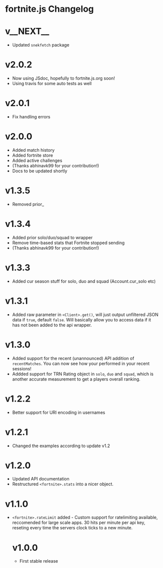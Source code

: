 # fortnite.js Changelog

# v__NEXT__
 - Updated `snekfetch` package

# v2.0.2
 - Now using JSdoc, hopefully to fortnite.js.org soon!
 - Using travis for some auto tests as well

# v2.0.1
 - Fix handling errors

# v2.0.0
 - Added match history
 - Added fortnite store
 - Added active challenges
 - (Thanks abhinavk99 for your contribution!)
 - Docs to be updated shortly

# v1.3.5
 - Removed prior_

# v1.3.4
 - Added prior solo/duo/squad to wrapper
 - Remove time-based stats that Fortnite stopped sending
 - (Thanks abhinavk99 for your contribution!)

# v1.3.3
- Added cur season stuff for solo, duo and squad (Account.cur_solo etc)

# v1.3.1
- Added raw parameter in `<Client>.get()`, will just output unfiltered JSON data if `true`, default `false`. Will basically allow you to access data if it has not been added to the api wrapper.

# v1.3.0
- Added support for the recent (unannounced) API addition of `recentMatches`. You can now see how your performed in your recent sessions!
- Addded support for TRN Rating object in `solo`, `duo` and `squad`, which is another accurate measurement to get a players overall ranking.

# v1.2.2
 - Better support for URI encoding in usernames

# v1.2.1
 - Changed the examples according to update v1.2

# v1.2.0
 - Updated API documentation
 - Restructured `<fortnite>.stats` into a nicer object.

# v1.1.0
 - `<fortnite>.rateLimit` <Object> added - Custom support for ratelimiting available, reccomended for large scale apps. 30 hits per minute per api key, reseting every time the servers clock ticks to a new minute.

# v1.0.0
 - First stable release